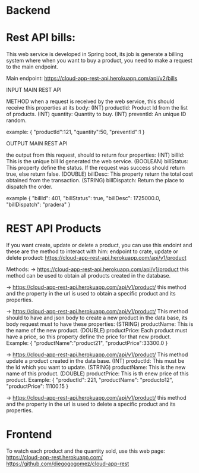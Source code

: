 # Backend 

# Rest API bills:
This web service is developed in Spring boot, its job is generate a billing system where when you want to buy a product, you need to make a request to the main endpoint.

Main endpoint: https://cloud-app-rest-api.herokuapp.com/api/v2/bills

INPUT MAIN REST API

METHOD
<POST>
  when a request is received by the web service, this should receive this properties at its body:
  (INT) productId: Product Id from the list of products.
  (INT) quantity: Quantity to buy.
  (INT) preventId: An unique ID random.
  
  example:
  {
    "productId":121,
    "quantity":50,
    "preventId":1
  }
  
OUTPUT MAIN REST API

the output from this request, should to return four properties:
  (INT) billId: This is the unique bill Id generated the web service.
  (BOOLEAN) billStatus: This property define the status. If the request was success should return true, else return false.
  (DOUBLE) billDesc: This property return the total cost obtained from the transaction.
  (STRING) billDispatch: Return the place to dispatch the order.
  
  example
  {
      "billId": 401,
      "billStatus": true,
      "billDesc": 1725000.0,
      "billDispatch": "pradera"
  }

# REST API Products

If you want create, update or delete a product, you can use this endoint and these are the method to interact with him:
endpoint to crate, update or delete product: https://cloud-app-rest-api.herokuapp.com/api/v1/product

Methods:
<GET> -> https://cloud-app-rest-api.herokuapp.com/api/v1/product
  this method can be used to obtain all products created in the database.
 
<GET> -> https://cloud-app-rest-api.herokuapp.com/api/v1/product/<productId>
  this method and the property in the url <productId> is used to obtain a specific product and its properties.
  
<POST> -> https://cloud-app-rest-api.herokuapp.com/api/v1/product/
    This method should to have and json body to create a new product in the data base, its body request must to have these properties:
    (STRING) productName: This is the name of the new product.
    (DOUBLE) productPrice: Each product must have a price, so this property define the price for that new product.
      Example:
      {
        "productName":"product21",
        "productPrice":33300.0
      }
  
  
<PUT> -> https://cloud-app-rest-api.herokuapp.com/api/v1/product/
    This method update a product created in the data base.
    (INT) productId: This must be the Id which you want to update.
    (STRING) productName: This is the new name of this product.
    (DOUBLE) productPrice: This is th enew price of this product.
      Example:
      {
        "productId": 221,
        "productName": "producto12",
        "productPrice": 11100.15
      }  
  
<DELETE> -> https://cloud-app-rest-api.herokuapp.com/api/v1/product/<productId>
  this method and the property in the url <productId> is used to delete a specific product and its properties.


# Frontend
To watch each product and the quantity sold, use this web page:
https://cloud-app-rest.herokuapp.com/
https://github.com/diegogogomez/cloud-app-rest

  
